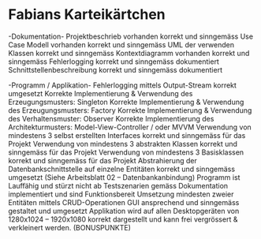 # Fabians Karteikärtchen

-Dokumentation-
Projektbeschrieb vorhanden korrekt und sinngemäss
Use Case Modell vorhanden korrekt und sinngemäss
UML der verwenden Klassen korrekt und sinngemäss
Kontextdiagramm vorhanden korrekt und sinngemäss
Fehlerlogging korrekt und sinngemäss dokumentiert
Schnittstellenbeschreibung korrekt und sinngemäss dokumentiert

-Programm / Applikation-
Fehlerlogging mittels Output-Stream korrekt umgesetzt
Korrekte Implementierung & Verwendung des Erzeugungsmusters: Singleton
Korrekte Implementierung & Verwendung des Erzeugungsmusters: Factory
Korrekte Implementierung & Verwendung des Verhaltensmuster: Observer
Korrekte Implementierung des Architekturmusters: Model-View-Controller / oder MVVM
Verwendung von mindestens 3 selbst erstellten Interfaces korrekt und sinngemäss für das Projekt
Verwendung von mindestens 3 abstrakten Klassen korrekt und sinngemäss für das Projekt
Verwendung von mindestens 3 Basisklassen korrekt und sinngemäss für das Projekt
Abstrahierung der Datenbankschnittstelle auf einzelne Entitäten korrekt und sinngemäss umgesetzt (Siehe Arbeitsblatt 02 – Datenbankanbindung)
Programm ist Lauffähig und stürzt nicht ab
Testszenarien gemäss Dokumentation implementiert und sind Funktionsbereit
Umsetzung mindesten zweier Entitäten mittels CRUD-Operationen
GUI ansprechend und sinngemäss gestaltet und umgesetzt
Applikation wird auf allen Desktopgeräten von 1280x1024 – 1920x1080 korrekt dargestellt und kann frei vergrössert & verkleinert werden. (BONUSPUNKTE)
